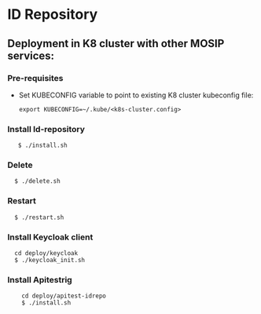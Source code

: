 # ID Repository
## Deployment in K8 cluster with other MOSIP services:
### Pre-requisites
* Set KUBECONFIG variable to point to existing K8 cluster kubeconfig file:
    ```
    export KUBECONFIG=~/.kube/<k8s-cluster.config>
    ```
### Install Id-repository
 ```
    $ ./install.sh
   ```
### Delete
  ```
    $ ./delete.sh
   ```
### Restart
  ```
    $ ./restart.sh
   ```
### Install Keycloak client
  ```
    cd deploy/keycloak
    $ ./keycloak_init.sh
   ```

### Install Apitestrig
```
    cd deploy/apitest-idrepo
    $ ./install.sh
```